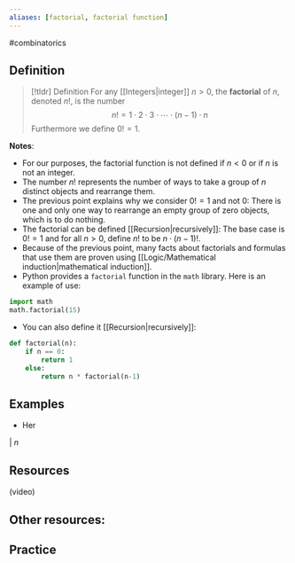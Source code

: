 ```yaml
---
aliases: [factorial, factorial function]
--- 
```


#combinatorics 

## Definition 

> [!tldr] Definition
> For any [[Integers|integer]] $n > 0$, the **factorial** of $n$, denoted $n!$, is the number 
> $$n! = 1 \cdot 2 \cdot 3 \cdot \cdots \cdot (n-1) \cdot n$$
> Furthermore we define $0! = 1$. 

**Notes**: 

- For our purposes, the factorial function is not defined if $n < 0$ or if $n$ is not an integer. 
- The number $n!$ represents the number of ways to take a group of $n$ distinct objects and rearrange them. 
- The previous point explains why we consider $0! = 1$ and not $0$: There is one and only one way to rearrange an empty group of zero objects, which is to do nothing. 
- The factorial can be defined [[Recursion|recursively]]: The base case is $0! = 1$ and for all $n > 0$, define $n!$ to be $n \cdot (n-1)!$. 
- Because of the previous point, many facts about factorials and formulas that use them are proven using [[Logic/Mathematical induction|mathematical induction]]. 
- Python provides a `factorial` function in the `math` library. Here is an example of use: 

```python
import math
math.factorial(15)
```

- You can also define it [[Recursion|recursively]]: 
```python
def factorial(n):
    if n == 0:
        return 1
    else:
        return n * factorial(n-1)
```
## Examples 

- Her

| $n$ 

## Resources 

(video)

Other resources: 
- 

## Practice 
